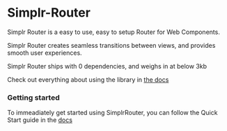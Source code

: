 # Simplr-Router

Simplr Router is a easy to use, easy to setup Router for Web Components.

Simplr Router creates seamless transitions between views, and provides smooth user experiences.

Simplr Router ships with 0 dependencies, and weighs in at below 3kb

Check out everything about using the library in [the docs](https://router.matsu.fi/)

### Getting started

To immeadiately get started using SimplrRouter, you can follow the Quick Start guide in the [docs](https://router.matsu.fi/quick-start)
